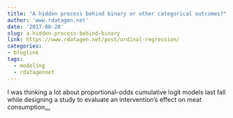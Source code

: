 ```yaml
---
title: "A hidden process behind binary or other categorical outcomes?"
author: 'www.rdatagen.net'
date: '2017-08-28'
slug: a-hidden-process-behind-binary
link: https://www.rdatagen.net/post/ordinal-regression/
categories:
- bloglink
tags:
  - modeling
  - rdatagennet
---
```


I was thinking a lot about proportional-odds cumulative logit models last fall while designing a study to evaluate an intervention’s effect on meat consumption[... <i class="fas fa-external-link-alt"></i>](https://www.rdatagen.net/post/ordinal-regression/)

